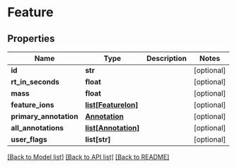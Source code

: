 # Feature

## Properties
Name | Type | Description | Notes
------------ | ------------- | ------------- | -------------
**id** | **str** |  | [optional] 
**rt_in_seconds** | **float** |  | [optional] 
**mass** | **float** |  | [optional] 
**feature_ions** | [**list[FeatureIon]**](FeatureIon.md) |  | [optional] 
**primary_annotation** | [**Annotation**](Annotation.md) |  | [optional] 
**all_annotations** | [**list[Annotation]**](Annotation.md) |  | [optional] 
**user_flags** | **list[str]** |  | [optional] 

[[Back to Model list]](../README.md#documentation-for-models) [[Back to API list]](../README.md#documentation-for-api-endpoints) [[Back to README]](../README.md)

